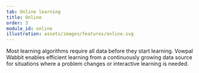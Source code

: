 ```yaml
---
tab: Online learning
title: Online
order: 3
module_id: online
illustration: assets/images/features/online.svg
---
```


Most learning algorithms require all data before they start learning. Vowpal Wabbit enables efficient learning from a continuously growing data source for situations where a problem changes or interactive learning is needed.
